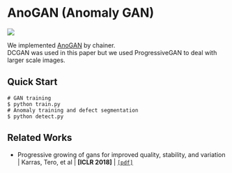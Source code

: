 # AnoGAN (Anomaly GAN)

![](https://img.shields.io/badge/chainer-5.4.0-red.svg)

We implemented [AnoGAN](https://arxiv.org/pdf/1703.05921.pdf) by chainer.  
DCGAN was used in this paper but we used ProgressiveGAN to deal with larger scale images.  

## Quick Start

```console
# GAN training
$ python train.py
# Anomaly training and defect segmentation
$ python detect.py
```

## Related Works

* Progressive growing of gans for improved quality, stability, and variation | Karras, Tero, et al | **[ICLR 2018]** | <a href="https://arxiv.org/pdf/1710.10196.pdf?__hstc=200028081.1bb630f9cde2cb5f07430159d50a3c91.1524009600081.1524009600082.1524009600083.1&__hssc=200028081.1.1524009600084&__hsfp=1773666937" rel="nofollow"><code>[pdf]</code></a>
